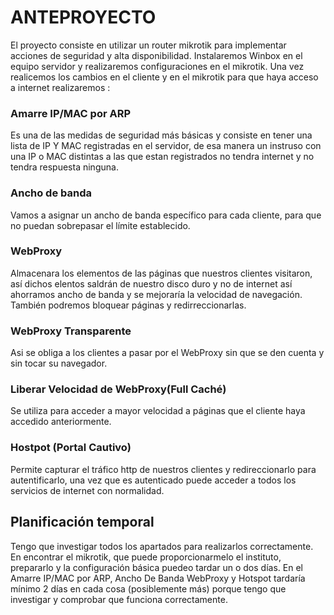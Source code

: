 # ANTEPROYECTO

El proyecto consiste en utilizar un router mikrotik para implementar acciones de seguridad y alta disponibilidad. Instalaremos Winbox en el equipo servidor y 
realizaremos configuraciones en el mikrotik.
Una vez realicemos los cambios en el cliente y en el mikrotik para que haya acceso a internet realizaremos :

### Amarre IP/MAC por ARP
Es una de las medidas de seguridad más básicas y consiste en tener una lista de IP Y MAC registradas en el servidor, de esa manera un instruso con una IP o MAC
distintas a las que estan registrados no tendra internet y no tendra respuesta ninguna.

### Ancho de banda
Vamos a asignar un ancho de banda específico para cada cliente, para que no puedan sobrepasar el límite establecido.

### WebProxy
Almacenara los elementos de las páginas que nuestros clientes visitaron, así dichos elentos saldrán de nuestro disco duro y no de internet así ahorramos ancho de banda
y se mejoraría la velocidad de navegación. También podremos bloquear páginas y redirreccionarlas.

### WebProxy Transparente
Asi se obliga a los clientes a pasar por el WebProxy sin que se den cuenta y sin tocar su navegador.

### Liberar Velocidad de WebProxy(Full Caché)
Se utiliza para acceder a mayor velocidad a páginas que el cliente haya accedido anteriormente.

### Hostpot (Portal Cautivo)
Permite capturar el tráfico http de nuestros clientes y redireccionarlo para autentificarlo, una vez que es autenticado puede acceder a todos los servicios de internet con normalidad.

## Planificación temporal

Tengo que investigar todos los apartados para realizarlos correctamente. En encontrar el mikrotik, que puede proporcionarmelo el instituto, prepararlo y la configuración
básica puedeo tardar un o dos días.
En el Amarre IP/MAC por ARP, Ancho De Banda WebProxy y Hotspot tardaría mínimo 2 días en cada cosa (posiblemente más) porque tengo que investigar y comprobar que 
funciona correctamente.
